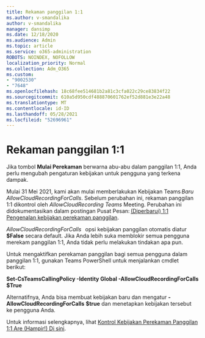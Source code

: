 ```yaml
---
title: Rekaman panggilan 1:1
ms.author: v-smandalika
author: v-smandalika
manager: dansimp
ms.date: 12/18/2020
ms.audience: Admin
ms.topic: article
ms.service: o365-administration
ROBOTS: NOINDEX, NOFOLLOW
localization_priority: Normal
ms.collection: Adm_O365
ms.custom:
- "9002530"
- "7648"
ms.openlocfilehash: 18c68fee514681b2a81c3cfa022c29ce83834f22
ms.sourcegitcommit: 610a5d950cdf488870601762ef52d881e3e22a48
ms.translationtype: MT
ms.contentlocale: id-ID
ms.lasthandoff: 05/28/2021
ms.locfileid: "52696961"
---
```

# <a name="11-call-recording"></a>Rekaman panggilan 1:1

Jika tombol **Mulai Perekaman** berwarna abu-abu dalam panggilan 1:1, Anda perlu mengubah pengaturan kebijakan untuk pengguna yang terkena dampak.   

Mulai 31 Mei 2021, kami akan mulai memberlakukan Kebijakan Teams *Baru AllowCloudRecordingForCalls*. Sebelum perubahan ini, rekaman panggilan 1:1 dikontrol oleh *AllowCloudRecording Teams* Meeting. Perubahan ini didokumentasikan dalam postingan Pusat Pesan: [(Diperbarui) 1:1 Pengenalan kebijakan perekaman panggilan](https://portal.microsoft.com/Adminportal/Home?ref=MessageCenter/:/messages/MC238796).  

*AllowCloudRecordingForCalls*   opsi kebijakan panggilan otomatis diatur **$False** secara default. Jika Anda lebih suka memblokir semua pengguna merekam panggilan 1:1, Anda tidak perlu melakukan tindakan apa pun.  

Untuk mengaktifkan perekaman panggilan bagi semua pengguna dalam panggilan 1:1, gunakan Teams PowerShell untuk menjalankan cmdlet berikut: 

**Set-CsTeamsCallingPolicy -Identity Global -AllowCloudRecordingForCalls $True** 

Alternatifnya, Anda bisa membuat kebijakan baru dan mengatur **-AllowCloudRecordingForCalls** **$true** dan menetapkan kebijakan tersebut ke pengguna Anda. 

Untuk informasi selengkapnya, lihat [Kontrol Kebijakan Perekaman Panggilan 1:1 Are (Hampir!) Di sini](https://techcommunity.microsoft.com/t5/microsoft-teams-support/1-1-call-recording-policy-controls-are-almost-here/ba-p/2217668).
